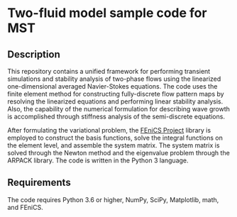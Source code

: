 Two-fluid model sample code for MST
============================================

Description 
-----------

This repository contains a unified framework for performing transient simulations and stability analysis of two-phase flows using the linearized one-dimensional averaged Navier-Stokes equations. The code uses the finite element method for constructing fully-discrete flow pattern maps by resolving the linearized equations and performing linear stability analysis. Also, the capability of the numerical formulation for describing wave growth is accomplished through stiffness analysis of the semi-discrete equations.

After formulating the variational problem, the [FEniCS Project](https://fenicsproject.org/) library is employed to construct the basis functions, solve the integral functions on the element level, and assemble the system matrix. The system matrix is solved through the Newton method and the eigenvalue problem through the ARPACK library. The code is written in the Python 3 language.

Requirements
------------

The code requires Python 3.6 or higher, NumPy, SciPy, Matplotlib, math, and FEniCS.
